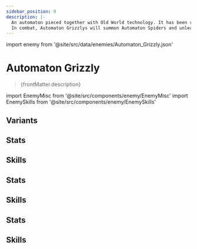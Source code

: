 ```yaml
---
sidebar_position: 9
description: |-
  An automaton pieced together with Old World technology. It has been reinforced with durable armor, so it can charge forward and protect the Silvermane Guards.
  In combat, Automaton Grizzlys will summon Automaton Spiders and unleash a powerful charged attack.
---
```


import enemy from '@site/src/data/enemies/Automaton_Grizzly.json'

# Automaton Grizzly
<blockquote>{frontMatter.description}</blockquote>

import EnemyMisc from '@site/src/components/enemy/EnemyMisc'
import EnemySkills from '@site/src/components/enemy/EnemySkills'

## Variants

<Tabs queryString="variant">
<TabItem value='1' label='Automaton Grizzly'>

<h2>Stats</h2>

<EnemyMisc enemy={enemy} variant={0} />

<h2>Skills</h2>

<EnemySkills enemy={enemy} variant={0} />
</TabItem>
<TabItem value='2' label='Automaton Grizzly (Bug)'>

<h2>Stats</h2>

<EnemyMisc enemy={enemy} variant={1} />

<h2>Skills</h2>

<EnemySkills enemy={enemy} variant={1} />
</TabItem>
<TabItem value='3' label='Automaton Grizzly (Complete)'>

<h2>Stats</h2>

<EnemyMisc enemy={enemy} variant={2} />

<h2>Skills</h2>

<EnemySkills enemy={enemy} variant={2} />
</TabItem>
</Tabs>
